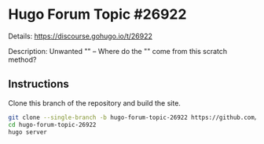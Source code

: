# Hugo Forum Topic #26922

Details: <https://discourse.gohugo.io/t/26922>

Description: Unwanted "" – Where do the "" come from this scratch method?

## Instructions

Clone this branch of the repository and build the site.

```bash
git clone --single-branch -b hugo-forum-topic-26922 https://github.com/jmooring/hugo-testing hugo-forum-topic-26922
cd hugo-forum-topic-26922
hugo server
```
